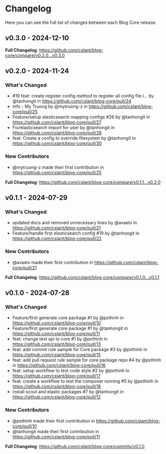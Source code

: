 # Changelog

Here you can see the full list of changes between each Blog Core release.

## v0.3.0 - 2024-12-10

**Full Changelog**: https://github.com/cslant/blog-core/compare/v0.2.0...v0.3.0

## v0.2.0 - 2024-11-24

### What's Changed

* #19 feat: create register config method to register all config file i… by @tanhongit in https://github.com/cslant/blog-core/pull/24
* Info - My Truong by @mytruong-z in https://github.com/cslant/blog-core/pull/25
* Feature/setup elasticsearch mapping configs #26 by @tanhongit in https://github.com/cslant/blog-core/pull/27
* Fix/elasticsearch import for user by @tanhongit in https://github.com/cslant/blog-core/pull/28
* feat: Create a config to override filesystem by @tanhongit in https://github.com/cslant/blog-core/pull/30

### New Contributors

* @mytruong-z made their first contribution in https://github.com/cslant/blog-core/pull/25

**Full Changelog**: https://github.com/cslant/blog-core/compare/v0.1.1...v0.2.0

## v0.1.1 - 2024-07-29

### What's Changed

* updated docs and removed unnecessary lines by @avaelo in https://github.com/cslant/blog-core/pull/21
* Feature/handle first elasticsearch config #19 by @tanhongit in https://github.com/cslant/blog-core/pull/22

### New Contributors

* @avaelo made their first contribution in https://github.com/cslant/blog-core/pull/21

**Full Changelog**: https://github.com/cslant/blog-core/compare/v0.1.0...v0.1.1

## v0.1.0 - 2024-07-28

### What's Changed

* Feature/first generate core package #1 by @pxthinh in https://github.com/cslant/blog-core/pull/10
* Feature/first generate core package #1 by @tanhongit in https://github.com/cslant/blog-core/pull/11
* feat: change text api to core #1 by @pxthinh in https://github.com/cslant/blog-core/pull/13
* feat: add commit rule sample for Core package #3 by @pxthinh in https://github.com/cslant/blog-core/pull/15
* feat: add pull request rule sample for core package repo #4 by @pxthinh in https://github.com/cslant/blog-core/pull/16
* feat: setup workflow to test code style #2 by @pxthinh in https://github.com/cslant/blog-core/pull/17
* feat: create a workflow to test the composer running #5 by @pxthinh in https://github.com/cslant/blog-core/pull/18
* install scout and elastic packages #7 by @tanhongit in https://github.com/cslant/blog-core/pull/12

### New Contributors

* @pxthinh made their first contribution in https://github.com/cslant/blog-core/pull/10
* @tanhongit made their first contribution in https://github.com/cslant/blog-core/pull/11

**Full Changelog**: https://github.com/cslant/blog-core/commits/v0.1.0
